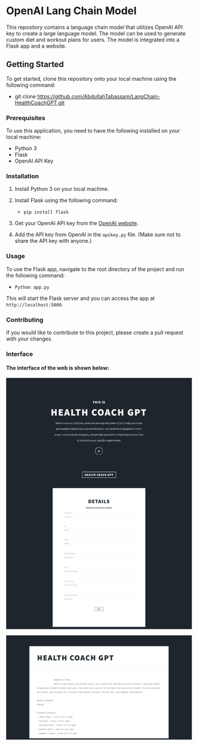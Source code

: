 # OpenAI Lang Chain Model

This repository contains a language chain model that utilizes OpenAI API key to create a large language model. The model can be used to generate custom diet and workout plans for users. The model is integrated into a Flask app and a website.

## Getting Started

To get started, clone this repository onto your local machine using the following command:

- git clone https://github.com/AbdullahTabassam/LangChain-HealthCoachGPT.git

### Prerequisites

To use this application, you need to have the following installed on your local machine:

- Python 3
- Flask
- OpenAI API Key

### Installation

1. Install Python 3 on your local machine.

2. Install Flask using the following command:

    - `pip install flask`
    
3. Get your OpenAI API key from the [OpenAI website](https://beta.openai.com/docs/api-reference/authentication).

4. Add the API key from OpenAI in the `apikey.py` file. (Make sure not to share the API key with anyone.)


### Usage

To use the Flask app, navigate to the root directory of the project and run the following command:

   - `Python app.py`

This will start the Flask server and you can access the app at `http://localhost:5000`.

### Contributing

If you would like to contribute to this project, please create a pull request with your changes.

### Interface

#### The interface of the web is shown below:

![Health Coah GPT](Screenshots\Readme1.jpg)

![Result Page](Screenshots\Readme2.jpg)